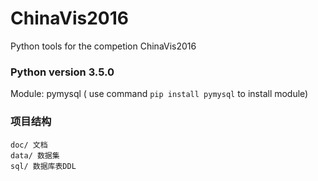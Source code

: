 
# ChinaVis2016
Python tools for the competion ChinaVis2016


### Python version 3.5.0

Module: pymysql ( use command `pip install pymysql` to install module)

### 项目结构
    doc/ 文档
    data/ 数据集
    sql/ 数据库表DDL
